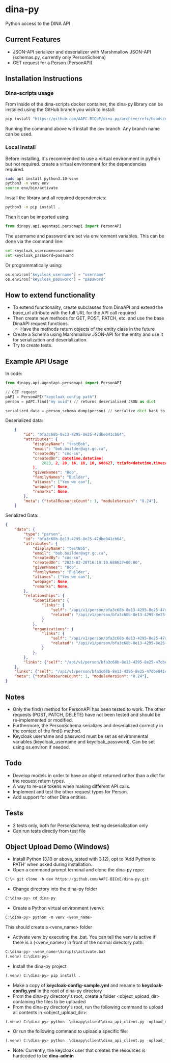 # dina-py

Python access to the DINA API

## Current Features

* JSON-API serializer and deserializer with Marshmallow JSON-API (schemas.py, currently only PersonSchema)
* GET request for a Person (PersonAPI)

## Installation Instructions

### Dina-scripts usage

From inside of the dina-scripts docker container, the dina-py library can be installed using the 
GitHub branch you wish to install:

```bash
pip install "https://github.com/AAFC-BICoE/dina-py/archive/refs/heads/dev.zip"
```

Running the command above will install the `dev` branch. Any branch name can be used.

### Local Install

Before installing, it's recommended to use a virtual environment in python but not required. create 
a virtual environment for the dependencies required.

```bash
sudo apt install python3.10-venv
python3 -m venv env
source env/bin/activate
```

Install the library and all required dependencies:

```bash
python3 -m pip install .
```

Then it can be imported using:

```py
from dinapy.api.agentapi.personapi import PersonAPI
```

The username and password are set via environment variables. This can be done via the command line:

```bash
set keycloak_username=username
set keycloak_password=password
```

Or programmatically using:

```py
os.environ["keycloak_username"] = "username"
os.environ["keycloak_password"] = "password"
```

## How to extend functionality 

* To extend functionality, create subclasses from DinaAPI and extend the base_url attribute with the full URL for the API call required
* Then create new methods for GET, POST, PATCH, etc. and use the base DinaAPI request functions.
    * Have the methods return objects of the entity class in the future
* Create a Schema using Marshmallow JSON-API for the entity and use it for serialization and deserialization.
* Try to create tests.

## Example API Usage

In code:
```py
from dinapy.api.agentapi.personapi import PersonAPI

// GET request
pAPI = PersonAPI("keycloak config path")
person = pAPI.find("my uuid") // returns deserialized JSON as dict

serialized_data = person_schema.dump(person) // serialize dict back to valid JSON
```

Deserialized data:
```json
    {
        "id": "bfa3c68b-8e13-4295-8e25-47dbe041cb64",
        "attributes": {
            "displayName": "testBob",
            "email": "bob.builder@agr.gc.ca",
            "createdBy": "cnc-su",
            "createdOn": datetime.datetime(
                2023, 2, 20, 16, 18, 10, 688627, tzinfo=datetime.timezone.utc
            ),
            "givenNames": "Bob",
            "familyNames": "Builder",
            "aliases": ["Yes we can"],
            "webpage": None,
            "remarks": None,
        },
        "meta": {"totalResourceCount": 1, "moduleVersion": "0.24"},
    }
```

Serialized Data:
```json
{
    "data": {
        "type": "person",
        "id": "bfa3c68b-8e13-4295-8e25-47dbe041cb64",
        "attributes": {
            "displayName": "testBob",
            "email": "bob.builder@agr.gc.ca",
            "createdBy": "cnc-su",
            "createdOn": "2023-02-20T16:18:10.688627+00:00",
            "givenNames": "Bob",
            "familyNames": "Builder",
            "aliases": ["Yes we can"],
            "webpage": None,
            "remarks": None,
        },
        "relationships": {
            "identifiers": {
                "links": {
                    "self": "/api/v1/person/bfa3c68b-8e13-4295-8e25-47dbe041cb64/relationships/identifiers",
                    "related": "/api/v1/person/bfa3c68b-8e13-4295-8e25-47dbe041cb64/identifiers",
                }
            },
            "organizations": {
                "links": {
                    "self": "/api/v1/person/bfa3c68b-8e13-4295-8e25-47dbe041cb64/relationships/organizations",
                    "related": "/api/v1/person/bfa3c68b-8e13-4295-8e25-47dbe041cb64/organizations",
                }
            },
        },
        "links": {"self": "/api/v1/person/bfa3c68b-8e13-4295-8e25-47dbe041cb64"},
    },
    "links": {"self": "/api/v1/person/bfa3c68b-8e13-4295-8e25-47dbe041cb64"},
    "meta": {"totalResourceCount": 1, "moduleVersion": "0.24"},
}
```

## Notes

* Only the find() method for PersonAPI has been tested to work. The other requests (POST, PATCH, DELETE) have not been tested and should be re-implemented or modified.
* Furthermore, the PersonSchema serializes and deserialized correctly in the context of the find() method.
* Keycloak username and password must be set as environmental variables (keycloak_username and keycloak_password). Can be set using os.environ if needed.

## Todo

* Develop models in order to have an object returned rather than a dict for the request return types.
* A way to re-use tokens when making different API calls.
* Implement and test the other request types for Person.
* Add support for other Dina entities.

## Tests

* 2 tests only, both for PersonSchema, testing deserialization only
* Can run tests directly from test file

## Object Upload Demo (Windows)

* Install Python (3.10 or above, tested with 3.12), opt to 'Add Python to PATH' when asked during installation.
* Open a command prompt terminal and clone the dina-py repo:
```py
C:\> git clone -b dev https://github.com/AAFC-BICoE/dina-py.git
```
* Change directory into the dina-py folder
```py
C:\dina-py> cd dina-py
```
* Create a Python virtual environment (venv):
```py
C:\dina-py> python -m venv <venv_name>
```
This should create a <venv_name> folder
* Activate venv by executing the .bat. You can tell the venv is active if there is a (<venv_name>) in front of the normal directory path:
```py
C:\dina-py> <venv_name>\Scripts\activate.bat
(.venv) C:\dina-py>
```
* Install the dina-py project
```py
(.venv) C:\dina-py> pip install .
```
* Make a copy of **keycloak-config-sample.yml** and rename to **keycloak-config.yml** in the root of dina-py directory
* From the dina-py directory's root, create a folder <object_upload_dir> containing the files to be uploaded
* From the dina-py directory's root, run the following command to upload all contents in <object_upload_dir>:
```py
(.venv) C:\dina-py> python .\dinapy\client\dina_api_client.py -upload_dir '<object_upload_dir>' -group <user_group>
```
* Or run the following command to upload a specific file:
```py
(.venv) C:\dina-py> python .\dinapy\client\dina_api_client.py -upload_file '<object_upload_dir>/<file_name>' -group <user_group>
```
* Note: Currently, the keycloak user that creates the resources is hardcoded to be **dina-admin**